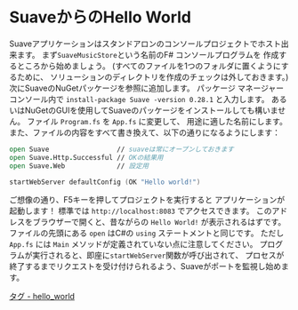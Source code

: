 SuaveからのHello World
======================

Suaveアプリケーションはスタンドアロンのコンソールプロジェクトでホスト出来ます。
まず`SuaveMusicStore`という名前のF# コンソールプログラムを
作成するところから始めましょう。
(すべてのファイルを1つのフォルダに置くようにするために、
ソリューションのディレクトリを作成のチェックは外しておきます。)
次にSuaveのNuGetパッケージを参照に追加します。
パッケージ マネージャー コンソール内で
 `install-package Suave -version 0.28.1`
と入力します。
あるいはNuGetのGUIを使用してSuaveのパッケージをインストールしても構いません。
ファイル `Program.fs` を `App.fs` に変更して、
用途に適した名前にします。
また、ファイルの内容をすべて書き換えて、以下の通りになるようにします：

````fsharp
open Suave                 // suaveは常にオープンしておきます
open Suave.Http.Successful // OKの結果用
open Suave.Web             // 設定用

startWebServer defaultConfig (OK "Hello world!")
````

ご想像の通り、F5キーを押してプロジェクトを実行すると
アプリケーションが起動します！
標準では `http://localhost:8083` でアクセスできます。
このアドレスをブラウザーで開くと、昔ながらの `Hello World!` が表示されるはずです。
ファイルの先頭にある `open` はC#の `using` ステートメントと同じです。
ただし `App.fs` には `Main` メソッドが定義されていない点に注意してください。
プログラムが実行されると、即座に`startWebServer`関数が呼び出されて、
プロセスが終了するまでリクエストを受け付けられるよう、Suaveがポートを監視し始めます。

[タグ - hello_world](https://github.com/theimowski/SuaveMusicStore/tree/hello_world)
